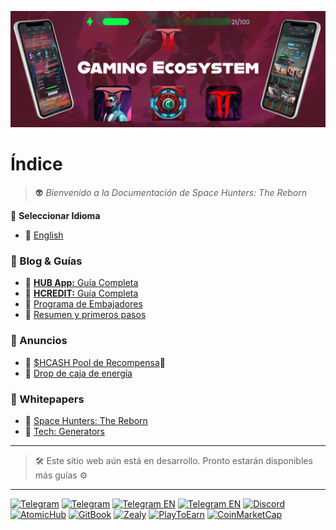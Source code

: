 ![hunterhubesp](../..//static/img/BannerHGEapp.jpg)
# Índice
>  👽 *Bienvenido a la Documentación de Space Hunters: The Reborn*

💬 **Seleccionar Idioma**

* 📌 [English](../../index.md)


### 🔎 Blog & Guías
  - 📌 [**HUB App:** Guía Completa](01-guias-de-usuario/02-HUBappES.md)
  - 📌 [**HCREDIT:** Guía Completa](01-guias-de-usuario/hcreditguiacompleta.md)
  - 📌 [Programa de Embajadores](blog/AmbassadorProgramES.md)
  - 📌 [Resumen y primeros pasos](01-guias-de-usuario/01-primeros-pasos.md)

### 📣 Anuncios
- 📌 [$HCASH Pool de Recompensa](anuncios/hcashpool.md)🎁
- 📌 [Drop de caja de energía](anuncios/energy-box-drop.md)

### 📃 Whitepapers
- 📌 [Space Hunters: The Reborn](01-guias-de-usuario/whitepaperesp.md)
- 📌 [Tech: Generators](../../../Guides/docs/esp/blog/generatorswhitepaperesp.md)



****

> 🛠 Este sitio web aún está en desarrollo. Pronto estarán disponibles más guías ⚙

****

[![Telegram](https://img.shields.io/badge/Telegram-BOT-26A5E4?style=plastic&logo=telegram)](https://t.me/SpaceHuntersBot)
[![Telegram](https://img.shields.io/badge/Telegram-Announcements-26A5E4?style=plastic&logo=telegram)](https://t.me/spacehuntersnews)
[![Telegram EN](https://img.shields.io/badge/Telegram-Chat%20ENG-2CA5E0?style=plastic&logo=telegram)](https://t.me/spacehunterss)
[![Telegram EN](https://img.shields.io/badge/Telegram-Chat%20ESP-2CA5E0?style=plastic&logo=telegram)](https://t.me/shspanish)
[![Discord](https://img.shields.io/badge/Discord-Space%20Hunters-7289DA?style=plastic&logo=discord)](https://discord.gg/wpmzyJM9xb)
[![AtomicHub](https://img.shields.io/badge/AtomicHub-Space%20Hunters-EE474C?style=plastic&logo=atomichub)](https://wax.atomichub.io/explorer/collection/wax-mainnet/spacehunterz)
[![GitBook](https://img.shields.io/badge/GitBook-Space%20Hunters-7A8089?style=plastic&logo=gitbook)](https://spaceheroes.gitbook.io/space-hunters)
[![Zealy](https://img.shields.io/badge/Zealy-Space%20Hunters-FF69B4?style=plastic&logo=zealy)](https://zealy.io/cw/spacehuntersthereborn/invite/UroI4c6fhtB3SX65siHBX)
[![PlayToEarn](https://img.shields.io/badge/PlayToEarn-Space%20Hunters-34C759?style=plastic&logo=playtoearn)](https://playtoearn.com/blockchaingame/space-hunters-the-reborn?rel=search)
[![CoinMarketCap](https://img.shields.io/badge/CoinMarketCap-NFTSpaceHunters-03C9A9?style=plastic&logo=coinmarketcap)](https://coinmarketcap.com/community/profile/nftspacehunters/)
